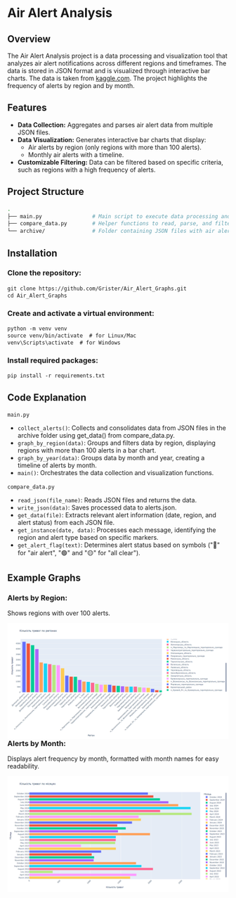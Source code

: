 # Air Alert Analysis

## Overview
The Air Alert Analysis project is a data processing and visualization tool that 
analyzes air alert notifications across different regions and timeframes. 
The data is stored in JSON format and is visualized through interactive bar charts. 
The data is taken from [kaggle.com](https://www.kaggle.com/datasets/dimakyn/air-alarm-ukrain-2022022420220409/).
The project highlights the frequency of alerts by region and by month.

## Features
- **Data Collection:** Aggregates and parses air alert data from multiple JSON files.
- **Data Visualization:** Generates interactive bar charts that display:
  - Air alerts by region (only regions with more than 100 alerts).
  - Monthly air alerts with a timeline.
- **Customizable Filtering:** Data can be filtered based on specific criteria, such as regions with a high frequency of alerts.

## Project Structure
```bash
.
├── main.py                # Main script to execute data processing and visualization
├── compare_data.py        # Helper functions to read, parse, and filter JSON data
└── archive/               # Folder containing JSON files with air alert data (taken from kaggle.com)
```
## Installation
### Clone the repository:
```
git clone https://github.com/Grister/Air_Alert_Graphs.git
cd Air_Alert_Graphs
```
### Create and activate a virtual environment:
```
python -m venv venv
source venv/bin/activate  # for Linux/Mac
venv\Scripts\activate  # for Windows
```
### Install required packages:
```
pip install -r requirements.txt
```
## Code Explanation
`main.py`
- `collect_alerts()`: Collects and consolidates data from JSON files in the archive folder using get_data() from compare_data.py.
- `graph_by_region(data)`: Groups and filters data by region, displaying regions with more than 100 alerts in a bar chart.
- `graph_by_year(data)`: Groups data by month and year, creating a timeline of alerts by month.
- `main()`: Orchestrates the data collection and visualization functions.

`compare_data.py`
- `read_json(file_name)`: Reads JSON files and returns the data.
- `write_json(data)`: Saves processed data to alerts.json.
- `get_data(file)`: Extracts relevant alert information (date, region, and alert status) from each JSON file.
- `get_instance(date, data)`: Processes each message, identifying the region and alert type based on specific markers.
- `get_alert_flag(text)`: Determines alert status based on symbols ("🔴" for "air alert", "🟢" and "🟡" for "all clear").

## Example Graphs
### Alerts by Region:
Shows regions with over 100 alerts.

<img src="media/alert_by_region_2024-11-07_150009_127.0.0.1.png" alt="Skills" align="left"/>
<br>

### Alerts by Month:

Displays alert frequency by month, formatted with month names for easy readability.

<img src="media/alert_by_year_2024-11-07_145951_127.0.0.1.png" alt="Skills" align="left"/>
<br><br><br>